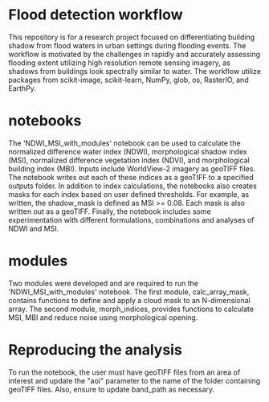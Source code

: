 # Flood detection workflow

This repository is for a research project focused on differentiating building shadow from flood waters in urban settings during flooding events. The workflow is motivated by the challenges in rapidly and accurately assessing flooding extent utilizing high resolution remote sensing imagery, as shadows from buildings look spectrally similar to water. The workflow utilize packages from scikit-image, scikit-learn, NumPy, glob, os, RasterIO, and EarthPy. 

# notebooks
The 'NDWI_MSI_with_modules' notebook can be used to calculate the normalized difference water index (NDWI), morphological shadow index (MSI), normalized difference vegetation index (NDVI), and morphological building index (MBI). Inputs include WorldView-2 imagery as geoTIFF files. The notebook writes out each of these indices as a geoTIFF to a specified outputs folder. In addition to index calculations, the notebooks also creates masks for each index based on user defined thresholds. For example, as written, the shadow_mask is defined as MSI >= 0.08. Each mask is also written out as a geoTIFF. Finally, the notebook includes some experimentation with different formulations, combinations and analyses of NDWI and MSI. 

# modules
Two modules were developed and are required to run the 'NDWI_MSI_with_modules' notebook. The first module, calc_array_mask, contains functions to define and apply a cloud mask to an N-dimensional array. The second module, morph_indices, provides functions to calculate MSI, MBI and reduce noise using morphological opening. 

# Reproducing the analysis

To run the notebook, the user must have geoTIFF files from an area of interest and update the "aoi" parameter to the name of the folder containing geoTIFF files. Also, ensure to update band_path as necessary. 
